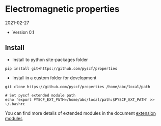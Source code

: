 Electromagnetic properties
==========================


2021-02-27

* Version 0.1

Install
-------
* Install to python site-packages folder
```
pip install git+https://github.com/pyscf/properties
```

* Install in a custom folder for development
```
git clone https://github.com/pyscf/properties /home/abc/local/path

# Set pyscf extended module path
echo 'export PYSCF_EXT_PATH=/home/abc/local/path:$PYSCF_EXT_PATH' >> ~/.bashrc
```

You can find more details of extended modules in the document
[extension modules](http://pyscf.org/pyscf/install.html#extension-modules)
